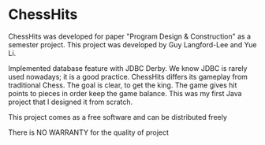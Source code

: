 ChessHits
=========
ChessHits was developed for paper "Program Design & Construction" as a semester project. This project was developed by Guy Langford-Lee and Yue Li.

Implemented database feature with JDBC Derby. We know JDBC is rarely used nowadays; it is a good practice. ChessHits differs its gameplay from traditional Chess. The goal is clear, to get the king. The game gives hit points to pieces in order keep the game balance. This was my first Java project that I designed it from scratch. 
<p>This project comes as a free software and can be distributed freely</p>
<p>There is NO WARRANTY for the quality of project</p>
